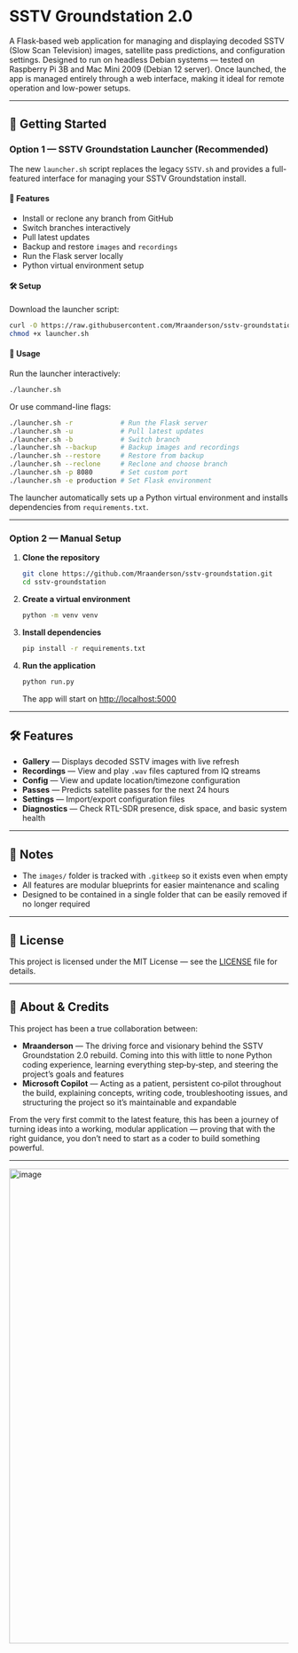 # SSTV Groundstation 2.0

A Flask‑based web application for managing and displaying decoded SSTV (Slow Scan Television) images, satellite pass predictions, and configuration settings. Designed to run on headless Debian systems — tested on Raspberry Pi 3B and Mac Mini 2009 (Debian 12 server). Once launched, the app is managed entirely through a web interface, making it ideal for remote operation and low-power setups.

---

## 🚀 Getting Started

### Option 1 — SSTV Groundstation Launcher (Recommended)

The new `launcher.sh` script replaces the legacy `SSTV.sh` and provides a full-featured interface for managing your SSTV Groundstation install.

#### 🔧 Features

- Install or reclone any branch from GitHub  
- Switch branches interactively  
- Pull latest updates  
- Backup and restore `images` and `recordings`  
- Run the Flask server locally  
- Python virtual environment setup  

#### 🛠 Setup

Download the launcher script:

```bash
curl -O https://raw.githubusercontent.com/Mraanderson/sstv-groundstation/main/launcher.sh
chmod +x launcher.sh
```

#### 🚀 Usage

Run the launcher interactively:

```bash
./launcher.sh
```

Or use command-line flags:

```bash
./launcher.sh -r            # Run the Flask server
./launcher.sh -u            # Pull latest updates
./launcher.sh -b            # Switch branch
./launcher.sh --backup      # Backup images and recordings
./launcher.sh --restore     # Restore from backup
./launcher.sh --reclone     # Reclone and choose branch
./launcher.sh -p 8080       # Set custom port
./launcher.sh -e production # Set Flask environment
```

The launcher automatically sets up a Python virtual environment and installs dependencies from `requirements.txt`.

---

### Option 2 — Manual Setup

1. **Clone the repository**  
   ```bash
   git clone https://github.com/Mraanderson/sstv-groundstation.git
   cd sstv-groundstation
   ```

2. **Create a virtual environment**  
   ```bash
   python -m venv venv
   ```

3. **Install dependencies**  
   ```bash
   pip install -r requirements.txt
   ```

4. **Run the application**  
   ```bash
   python run.py
   ```

   The app will start on [http://localhost:5000](http://localhost:5000)

---

## 🛠 Features

- **Gallery** — Displays decoded SSTV images with live refresh  
- **Recordings** — View and play `.wav` files captured from IQ streams  
- **Config** — View and update location/timezone configuration  
- **Passes** — Predicts satellite passes for the next 24 hours  
- **Settings** — Import/export configuration files  
- **Diagnostics** — Check RTL-SDR presence, disk space, and basic system health  

---

## 📌 Notes

- The `images/` folder is tracked with `.gitkeep` so it exists even when empty  
- All features are modular blueprints for easier maintenance and scaling  
- Designed to be contained in a single folder that can be easily removed if no longer required  

---

## 📜 License

This project is licensed under the MIT License — see the [LICENSE](LICENSE) file for details.

---

## 🙌 About & Credits

This project has been a true collaboration between:

- **Mraanderson** — The driving force and visionary behind the SSTV Groundstation 2.0 rebuild. Coming into this with little to none Python coding experience, learning everything step‑by‑step, and steering the project’s goals and features  
- **Microsoft Copilot** — Acting as a patient, persistent co‑pilot throughout the build, explaining concepts, writing code, troubleshooting issues, and structuring the project so it’s maintainable and expandable  

From the very first commit to the latest feature, this has been a journey of turning ideas into a working, modular application — proving that with the right guidance, you don’t need to start as a coder to build something powerful.

---

<img width="1915" height="857" alt="image" src="https://github.com/user-attachments/assets/7055340c-1476-4fd4-b925-dcbe472d4514" />
